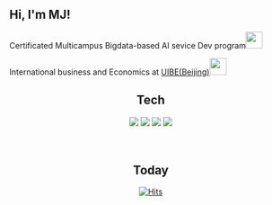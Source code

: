 <h2> Hi, I'm MJ!</h2>

Certificated Multicampus Bigdata-based AI sevice Dev program<img src="https://media.giphy.com/media/WUlplcMpOCEmTGBtBW/giphy.gif" width="30">
<p>International business and Economics at <a href="http://jwc.uibe.edu.cn/">UIBE(Beijing)</a><img src="https://media.giphy.com/media/fYSnHlufseco8Fh93Z/giphy.gif" width="30"><br/>
    
    

<div align=center>
  
## Tech
<img src="https://img.shields.io/badge/Python-3776AB?style=flat-square&logo=Python&logoColor=white"/> <img src="https://img.shields.io/badge/Visual Studio Code-007ACC?style=flat-square&logo=Visual Studio Code&logoColor=#F37626"/> <img src="https://img.shields.io/badge/Git-F05032?style=flat-square&logo=Git&logoColor=white"/> <img src="https://img.shields.io/badge/GitHub-181717?style=flat-square&logo=GitHub&logoColor=white"/>
<br><br><br>


## Today
  
[![Hits](https://hits.seeyoufarm.com/api/count/incr/badge.svg?url=https%3A%2F%2Fgithub.com%2F9mynamemj7&count_bg=%2379C83D&title_bg=%23555555&icon=&icon_color=%23E7E7E7&title=hits&edge_flat=false)](https://hits.seeyoufarm.com)
<br><br><br>
</div>


  
  
  
  







<!--
**9mynamemj7/9mynamemj7** is a ✨ _special_ ✨ repository because its `README.md` (this file) appears on your GitHub profile.

Here are some ideas to get you started:

- 🔭 I’m currently working on ...
- 🌱 I’m currently learning ...
- 👯 I’m looking to collaborate on ...
- 🤔 I’m looking for help with ...
- 💬 Ask me about ...
- 📫 How to reach me: ...
- 😄 Pronouns: ...
- ⚡ Fun fact: ...
-->
